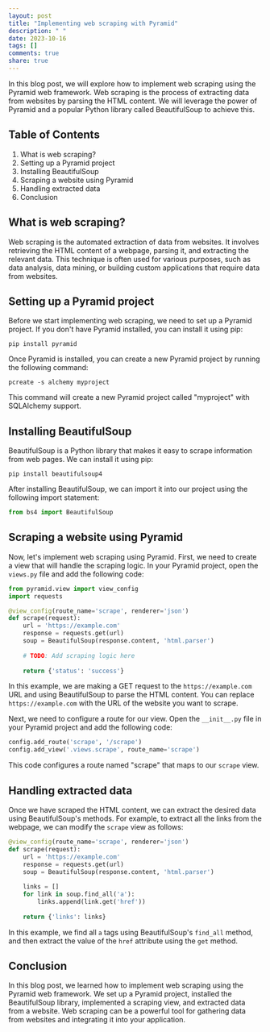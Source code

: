 ```yaml
---
layout: post
title: "Implementing web scraping with Pyramid"
description: " "
date: 2023-10-16
tags: []
comments: true
share: true
---
```


In this blog post, we will explore how to implement web scraping using the Pyramid web framework. Web scraping is the process of extracting data from websites by parsing the HTML content. We will leverage the power of Pyramid and a popular Python library called BeautifulSoup to achieve this.

## Table of Contents

1. What is web scraping?
2. Setting up a Pyramid project
3. Installing BeautifulSoup
4. Scraping a website using Pyramid
5. Handling extracted data
6. Conclusion

## What is web scraping?

Web scraping is the automated extraction of data from websites. It involves retrieving the HTML content of a webpage, parsing it, and extracting the relevant data. This technique is often used for various purposes, such as data analysis, data mining, or building custom applications that require data from websites.

## Setting up a Pyramid project

Before we start implementing web scraping, we need to set up a Pyramid project. If you don't have Pyramid installed, you can install it using pip:

```shell
pip install pyramid
```

Once Pyramid is installed, you can create a new Pyramid project by running the following command:

```shell
pcreate -s alchemy myproject
```

This command will create a new Pyramid project called "myproject" with SQLAlchemy support.

## Installing BeautifulSoup

BeautifulSoup is a Python library that makes it easy to scrape information from web pages. We can install it using pip:

```shell
pip install beautifulsoup4
```

After installing BeautifulSoup, we can import it into our project using the following import statement:

```python
from bs4 import BeautifulSoup
```

## Scraping a website using Pyramid

Now, let's implement web scraping using Pyramid. First, we need to create a view that will handle the scraping logic. In your Pyramid project, open the `views.py` file and add the following code:

```python
from pyramid.view import view_config
import requests

@view_config(route_name='scrape', renderer='json')
def scrape(request):
    url = 'https://example.com'
    response = requests.get(url)
    soup = BeautifulSoup(response.content, 'html.parser')
    
    # TODO: Add scraping logic here
    
    return {'status': 'success'}
```

In this example, we are making a GET request to the `https://example.com` URL and using BeautifulSoup to parse the HTML content. You can replace `https://example.com` with the URL of the website you want to scrape.

Next, we need to configure a route for our view. Open the `__init__.py` file in your Pyramid project and add the following code:

```python
config.add_route('scrape', '/scrape')
config.add_view('.views.scrape', route_name='scrape')
```

This code configures a route named "scrape" that maps to our `scrape` view.

## Handling extracted data

Once we have scraped the HTML content, we can extract the desired data using BeautifulSoup's methods. For example, to extract all the links from the webpage, we can modify the `scrape` view as follows:

```python
@view_config(route_name='scrape', renderer='json')
def scrape(request):
    url = 'https://example.com'
    response = requests.get(url)
    soup = BeautifulSoup(response.content, 'html.parser')
    
    links = []
    for link in soup.find_all('a'):
        links.append(link.get('href'))
    
    return {'links': links}
```

In this example, we find all `a` tags using BeautifulSoup's `find_all` method, and then extract the value of the `href` attribute using the `get` method.

## Conclusion

In this blog post, we learned how to implement web scraping using the Pyramid web framework. We set up a Pyramid project, installed the BeautifulSoup library, implemented a scraping view, and extracted data from a website. Web scraping can be a powerful tool for gathering data from websites and integrating it into your application.
